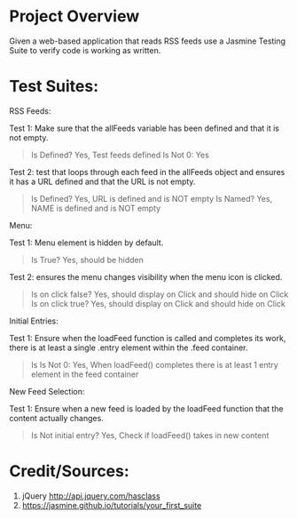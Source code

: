 # Project Overview

Given a web-based application that reads RSS feeds use a Jasmine Testing Suite to verify code is working as written.

# Test Suites:  

RSS Feeds:

Test 1: Make sure that the allFeeds variable has been defined and that it is not empty.
>Is Defined?  Yes, Test feeds defined
>Is Not 0: Yes


Test 2: test that loops through each feed in the allFeeds object and ensures it has a URL defined and that the URL is not empty.
>Is Defined? Yes, URL is defined and is NOT empty
>Is Named? Yes, NAME is defined and is NOT empty


Menu:

Test 1: Menu element is hidden by default.
>Is True? Yes, should be hidden

Test 2: ensures the menu changes visibility when the menu icon is clicked.
>Is on click false? Yes, should display on Click and should hide on Click
>Is on click true? Yes, should display on Click and should hide on Click


Initial Entries:

Test 1: Ensure when the loadFeed function is called and completes its work, there is at least a single .entry element within the .feed container.
>Is Is Not 0: Yes, When loadFeed() completes there is at least 1 entry element in the feed container


New Feed Selection:

Test 1: Ensure when a new feed is loaded by the loadFeed function that the content actually changes.
>Is Not initial entry? Yes, Check if loadFeed() takes in new content

# Credit/Sources:
1. jQuery http://api.jquery.com/hasclass
2. https://jasmine.github.io/tutorials/your_first_suite
